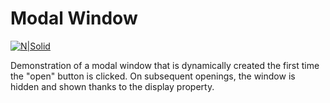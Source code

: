 # Modal Window

[![N|Solid](https://i.ibb.co/PxTMPJ9/btn.png)](https://cheatsnake.github.io/ModalWindow)

Demonstration of a modal window that is dynamically created the first time the "open" button is clicked. On subsequent openings, the window is hidden and shown thanks to the display property.
